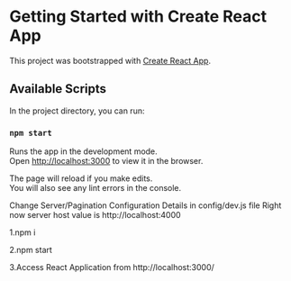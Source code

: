 # Getting Started with Create React App

This project was bootstrapped with [Create React App](https://github.com/facebook/create-react-app).

## Available Scripts

In the project directory, you can run:

### `npm start`

Runs the app in the development mode.\
Open [http://localhost:3000](http://localhost:3000) to view it in the browser.

The page will reload if you make edits.\
You will also see any lint errors in the console.

Change Server/Pagination Configuration Details in config/dev.js file
Right now server host value is http://localhost:4000

1.npm i

2.npm start

3.Access React Application from http://localhost:3000/
